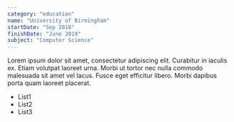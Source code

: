 ```yaml
---
category: "education"
name: "University of Birmingham"
startDate: "Sep 2018"
finishDate: "June 2019"
subject: "Computer Science"
---
```


Lorem ipsum dolor sit amet, consectetur adipiscing elit. Curabitur in iaculis ex. Etiam volutpat laoreet urna. Morbi ut tortor nec nulla commodo malesuada sit amet vel lacus. Fusce eget efficitur libero. Morbi dapibus porta quam laoreet placerat.

* List1
* List2
* List3